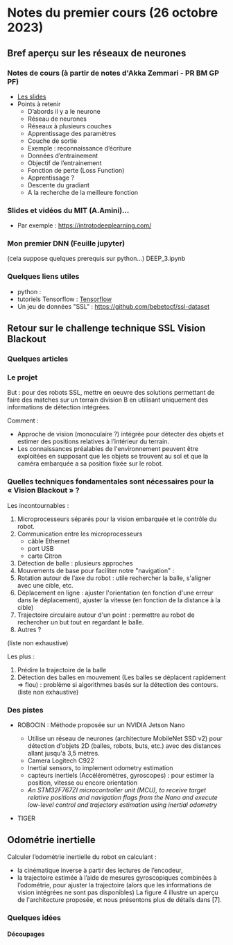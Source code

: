 # Notes du premier cours (26 octobre 2023) 

## Bref aperçu sur les réseaux de neurones

### Notes de cours (à partir de notes d'Akka Zemmari - PR BM GP PF)

- [Les slides](deep.pdf)
- Points à retenir
  - D’abords il y a le neurone
  - Réseau de neurones
  - Réseaux à plusieurs couches
  - Apprentissage des paramètres
  - Couche de sortie
  - Exemple : reconnaissance d’écriture
  - Données d’entrainement
  - Objectif de l’entrainement
  - Fonction de perte (Loss Function)
  - Apprentissage ?
  - Descente du gradiant
  - A la recherche de la meilleure fonction

### Slides et vidéos du MIT (A.Amini)...

- Par exemple : https://introtodeeplearning.com/


### Mon premier DNN (Feuille jupyter)
(cela suppose quelques prerequis sur python...)
DEEP_3.ipynb

### Quelques liens utiles

- python :
- tutoriels Tensorflow : [Tensorflow](https://www.tensorflow.org/tutorials/quickstart/beginner)
- Un jeu de données "SSL" : https://github.com/bebetocf/ssl-dataset


## Retour sur le challenge technique SSL Vision Blackout

### Quelques articles

### Le projet

But : pour des robots SSL, mettre en oeuvre des solutions permettant de faire des matches sur un terrain division B en utilisant uniquement des informations de détection intégrées. 

Comment :
- Approche de vision (monoculaire ?) intégrée pour détecter des objets et estimer des positions relatives à l’intérieur du terrain. 
- Les connaissances préalables de l'environnement peuvent être exploitées en supposant que les objets se trouvent au sol et que la caméra embarquée a sa position fixée sur le robot. 

### Quelles techniques fondamentales sont nécessaires pour la « Vision Blackout » ?

Les incontournables :
1. Microprocesseurs séparés pour la vision embarquée et le contrôle du robot.
1. Communication entre les microprocesseurs
   + câble Ethernet
   + port USB
   + carte Citron
1. Détection de balle : plusieurs approches
1. Mouvements de base pour faciliter notre "navigation" :
  1. Rotation autour de l’axe du robot : utile rechercher la balle, s'aligner avec une cible, etc.
  1. Déplacement en ligne : ajuster l'orientation (en fonction d'une erreur dans le déplacement), ajuster la vitesse (en fonction de la distance à la cible) 
  1. Trajectoire circulaire autour d'un point : permettre au robot de rechercher un but tout en regardant le balle.
  1. Autres ?

(liste non exhaustive)
   
Les plus :
1. Prédire la trajectoire de la balle
1. Détection des balles en mouvement (Les balles se déplacent rapidement => flou) : problème si algorithmes basés sur la détection des contours.
(liste non exhaustive)

### Des pistes

- ROBOCIN : Méthode proposée sur un NVIDIA Jetson Nano
  + Utilise un réseau de neurones (architecture MobileNet SSD v2) pour détection d'objets 2D (balles, robots, buts, etc.) avec des distances allant jusqu'à 3,5 mètres. 
  + Camera Logitech C922 
  + Inertial sensors, to implement odometry estimation
  + capteurs inertiels (Accéléromètres, gyroscopes) : pour estimer la position, vitesse ou encore orientation
  + _An STM32F767ZI microcontroller unit (MCU), to receive target relative positions and navigation flags from the Nano and execute low-level control and trajectory estimation using inertial odometry_

- TIGER


## Odométrie inertielle

Calculer l’odométrie inertielle du robot en calculant :
- la cinématique inverse à partir des lectures de l’encodeur, 
- la trajectoire estimée à l’aide de mesures gyroscopiques combinées à l’odométrie, 
pour ajuster la trajectoire (alors que les informations de vision intégrées ne sont pas disponibles)
 La figure 4 illustre un aperçu de l'architecture proposée, et nous présentons plus de détails dans [7].

### Quelques idées

#### Découpages




